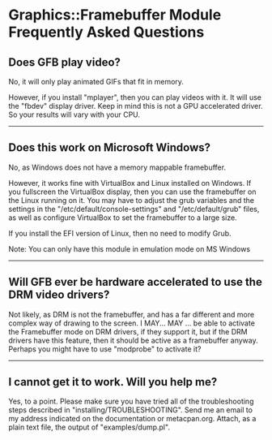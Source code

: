 # Graphics::Framebuffer Module Frequently Asked Questions

## Does GFB play video?

   No, it will only play animated GIFs that fit in memory.

   However, if you install "mplayer", then you can play videos with it.  It will use the "fbdev" display driver.  Keep in mind this is not a GPU accelerated driver.  So your results will vary with your CPU.

-----

## Does this work on Microsoft Windows?

   No, as Windows does not have a memory mappable framebuffer.

   However, it works fine with VirtualBox and Linux installed on Windows.  If you fullscreen the VirtualBox display, then you can use the framebuffer on the Linux running on it.  You may have to adjust the grub variables and the settings in the "/etc/default/console-settings" and "/etc/default/grub" files, as well as configure VirtualBox to set the framebuffer to a large size.

   If you install the EFI version of Linux, then no need to modify Grub.

   Note:  You can only have this module in emulation mode on MS Windows

-----

## Will GFB ever be hardware accelerated to use the DRM video drivers?

   Not likely, as DRM is not the framebuffer, and has a far different and more complex way of drawing to the screen.  I MAY... MAY ... be able to activate the Framebuffer mode on DRM drivers, if they support it, but if the DRM drivers have this feature, then it should be active as a framebuffer anyway.  Perhaps you might have to use "modprobe" to activate it?

-----

## I cannot get it to work.  Will you help me?

   Yes, to a point.  Please make sure you have tried all of the troubleshooting steps described in "installing/TROUBLESHOOTING".  Send me an email to my address indicated on the documentation or metacpan.org.  Attach, as a plain text file, the output of "examples/dump.pl".

